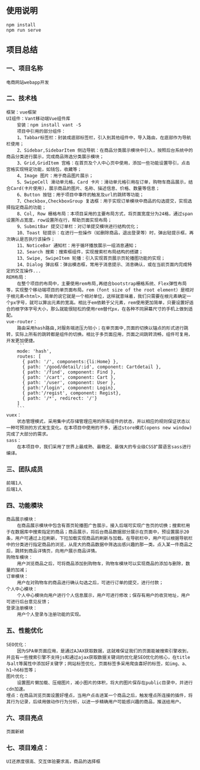 ## 使用说明
```
npm install
npm run serve
```
## 项目总结
### 一、项目名称
    电商网站webapp开发
### 二、技术栈
    框架：vue框架
    UI组件：Vant移动端Vue组件库
        安装：npm install vant -S
        项目中引用的部分组件：
        1、Tabbar标签栏：封装成底部标签栏，引入到其他组件中，导入路由，在底部作为导航栏使用；
        2、Sidebar,SidebarItem 侧边导航：在商品分类展示模块中引入，按照后台系统中的商品分类进行展示，完成商品筛选分类展示模块；
        3、Grid,GridItem 宫格：在首页及个人中心页中使用，添加一些功能设置导引，点击宫格实现特定功能，如钱包，收藏等；
        4、Image 图片：用于商品图片展示；
        5、SwipeCell 滑动单元格，Card 卡片：滑动单元格引用在订单，购物车商品展示，结合Card(卡片使用)，展示商品的图片、名称、描述信息、价格、数量等信息；
        6、Button 按钮：用于项目中事件的触发及url的跳转等功能；
        7、Checkbox,CheckboxGroup 复选框：用于实现订单模块中商品的勾选提交，实现选择指定商品的功能；
        8、Col, Row 栅格布局：本项目采用的主要布局方式，将页面宽度分为24格，通过span设置所占宽度，row设置所在行，帮助页面实现布局；
        9、SubmitBar 提交订单栏：对订单提交模块进行结构优化；
        10、Toast 轻提示：在进行一些操作（如删除商品，退出登录等）时，弹出轻提示框，再次确认是否执行该操作；
        11、NoticeBar 通知栏：用于循环播放展示一组消息通知；
        12、Search 搜索：搜索框组件，实现搜索栏布局结构的搭建；
        13、Swipe, SwipeItem 轮播：引入实现首页展示页轮播图功能的实现；
        14、Dialog 弹出框：弹出模态框，常用于消息提示、消息确认，或在当前页面内完成特定的交互操作...
    REM布局：
        在整个项目的布局中，主要使用rem布局,再结合bootstrap栅格系统、Flex弹性布局等，实现整个移动端项目的单页面布局。rem（font size of the root element）是相对于根元素<html>，简单的说它就是一个相对单位，这样就意味着，我们只需要在根元素确定一个px字号，就可以算出元素的宽高。相比于em依赖于父元素，rem使用更加简单，只要设置好适合的根字体字号大小，那么就能很轻松的使用rem替代px，在各种不同屏幕尺寸的手机上做到适配。
    vue-router：
        路由采用hash路由,对服务端进压力较小；在单页面中,页面的切换以锚点的形式进行跳转，实际上所有的跳转都是组件的切换。相比于多页面应用，页面之间跳转流畅，组件可复用，开发更加便捷。
        ```
        mode: 'hash',
        routes: [
          { path: '/', components:{li:Home} },
          { path: '/good/detail/:id', component: Cartdetail },
          { path: '/find', component: Find },
          { path: '/cart', component: Cart },
          { path: '/user', component: User },
          { path:'/login', component: Login},
          { path:'/regist', component: Regist},
          { path: '/*', redirect: '/'}
        ]
        ```
    vuex：
        状态管理模式，采用集中式存储管理应用的所有组件的状态，并以相应的规则保证状态以一种可预测的方式发生变化。在本项目中使用的不多，通过store模式(opens new window)完成了大部分的需求。
    sass：
        在本项目中，我们采用了世界上最成熟、最稳定、最强大的专业级CSS扩展语言sass进行编译。

### 三、团队成员
    前端1人
    后端1人
### 四、功能模块
    商品展示模块：
        在商品展示模块中包含有首页轮播图广告展示，接入后端可实现广告页的切换；搜索栏用于在数据库中搜索指定的商品；商品展示，将后台商品数据部分展示在页面中，预设置展示20条，用户可通过上拉刷新，下拉加载实现商品的刷新与加载。在导航栏中，用户可以根据导航栏中的分类进行指定商品的浏览，从庞大的商品数据中筛选出感兴趣的那一类。点入某一件商品之后，跳转到商品详情页，向用户展示商品详情。
    购物车模块：
        用户浏览商品之后，可将商品添加到购物车，购物车模块可以实现商品的添加与删除，数量的加减；
    订单模块：
        用户在对购物车的商品进行确认勾选之后，可进行订单的提交，进行付款；
    个人中心模块：
        个人中心模块向用户进行个人信息展示，用户可进行修改；保存有用户的收货地址，用户可进行后台意见反馈；
    登录注册模块：
        用户个人登录与注册功能的实现。
### 五、性能优化
    SEO优化：
        因为SPA单页面应用，是通过AJAX获取数据，这就难保证我们的页面能被搜索引擎收到，并且有一些搜索引擎不支持js和通过ajax获取数据关键词的优化是SEO优化的核心，在title与alt等属性中添加好关键字；网站标签优化，页面标签多采用爬虫喜好的标签，如img、a、h1~h6标签等；
    图片优化：
        设置图片懒加载、压缩图片，减小图片的体积，将大的图片保存在public目录中，并进行cdn加速。
    埋点：在商品浏览页面设置好埋点，当用户点击进某一个商品之后，触发埋点所连接的插件，将其行为记录，后续用做动作行为分析，以进一步精确用户可能感兴趣的商品，推送给用户。
### 六、项目亮点
    页面新颖
### 七、项目难点：
    UI还原度很高、交互体验要求高，商品的选择框